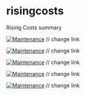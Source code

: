 # risingcosts
Rising Costs summary


[![Maintenance](https://img.shields.io/badge/Status-Deprecated-red.svg)](https://github.com/dsofe/risingcosts/edit/main/README.md) // change link

[![Maintenance](https://img.shields.io/badge/Status-Deprecated-red.svg)](https://github.com/dsofe/risingcosts/edit/main/README.md)    // change link

[![Maintenance](https://img.shields.io/badge/Status-Deprecated-red.svg)](https://github.com/dsofe/risingcosts/edit/main/README.md)   // change link 

[![Maintenance](https://img.shields.io/badge/Status-Active-green.svg)](https://github.com/dsofe/risingcosts/edit/main/README.md)   // change link 

[![Maintenance](https://img.shields.io/badge/Status-Active-green.svg)](https://github.com/dsofe/risingcosts/edit/main/README.md) // change link    
